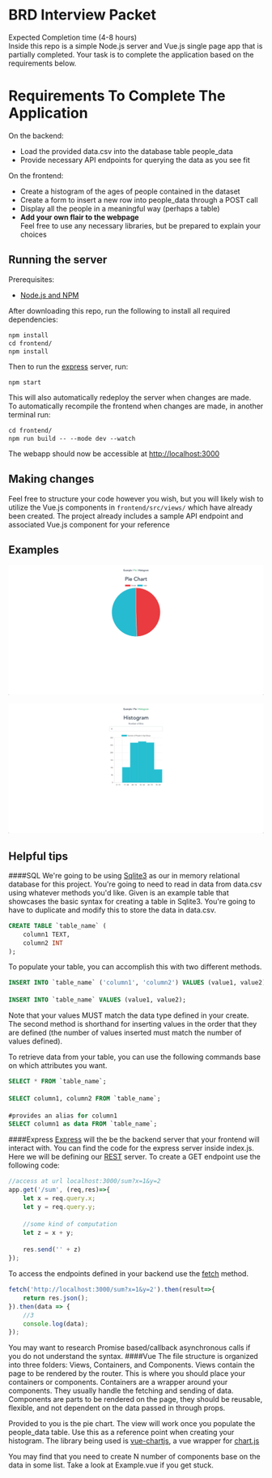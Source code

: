 # BRD Interview Packet

Expected Completion time (4-8 hours)  
Inside this repo is a simple Node.js server and Vue.js single page app that is partially completed. Your task is to complete the application based on the requirements below. 

# Requirements To Complete The Application
On the backend:  
 - Load the provided data.csv into the database table people_data  
 - Provide necessary API endpoints for querying the data as you see fit

On the frontend:  
 - Create a histogram of the ages of people contained in the dataset   
 - Create a form to insert a new row into people_data through a POST call  
 - Display all the people in a meaningful way (perhaps a table)  
 - **Add your own flair to the webpage**   
 Feel free to use any necessary libraries, but be prepared to explain your choices


## Running the server

Prerequisites:
 - [Node.js and NPM](https://nodejs.org/en/)

After downloading this repo, run the following to install all required dependencies:

```
npm install
cd frontend/
npm install
```

Then to run the [express](https://expressjs.com/) server, run:
```
npm start
```
This will also automatically redeploy the server when changes are made.  
To automatically recompile the frontend when changes are made, in another terminal run:
```
cd frontend/
npm run build -- --mode dev --watch
```

The webapp should now be accessible at [http://localhost:3000](http://localhost:3000)

## Making changes

Feel free to structure your code however you wish, but you will likely wish to utilize the Vue.js components in `frontend/src/views/` which have already been created.
The project already includes a sample API endpoint and associated Vue.js component for your reference

## Examples
![Pie Chart](./pie_chart_example.png)

![Histogram Chart](./histogram_chart_example.png)

## Helpful tips
####SQL
We're going to be using [Sqlite3](https://www.npmjs.com/package/sqlite3) as our in memory relational database for this project. 
You're going to need to read in data from data.csv using whatever methods you'd like. 
Given is an example table that showcases the basic syntax for creating a table in Sqlite3. 
You're going to have to duplicate and modify this to store the data in data.csv.
```sql
CREATE TABLE `table_name` (
    column1 TEXT,
    column2 INT
);
```
To populate your table, you can accomplish this with two different methods.
```sql
INSERT INTO `table_name` ('column1', 'column2') VALUES (value1, value2);

INSERT INTO `table_name` VALUES (value1, value2); 

```
Note that your values MUST match the data type defined in your create. 
The second method is shorthand for inserting values in the order that they are defined (the number of values inserted must match the number of values defined).

To retrieve data from your table, you can use the following commands base on which attributes you want.
```sql
SELECT * FROM `table_name`;

SELECT column1, column2 FROM `table_name`;

#provides an alias for column1  
SELECT column1 as data FROM `table_name`;
```

####Express
[Express](https://expressjs.com/) will the be the backend server that your frontend will interact with.
You can find the code for the express server inside index.js. 
Here we will be defining our [REST](https://en.wikipedia.org/wiki/Representational_state_transfer) server.
To create a GET endpoint use the following code:
```javascript
//access at url localhost:3000/sum?x=1&y=2
app.get('/sum', (req,res)=>{
    let x = req.query.x;
    let y = req.query.y;

    //some kind of computation
    let z = x + y;

    res.send('' + z)
});
```
To access the endpoints defined in your backend use the [fetch](https://developer.mozilla.org/en-US/docs/Web/API/Fetch_API) method.
```javascript
fetch('http://localhost:3000/sum?x=1&y=2').then(result=>{
    return res.json();
}).then(data => {
    //3
    console.log(data);
});
```

You may want to research Promise based/callback asynchronous calls if you do not understand the syntax. 
####Vue
The file structure is organized into three folders: Views, Containers, and Components.
Views contain the page to be rendered by the router. This is where you should place your containers or components.
Containers are a wrapper around your components. They usually handle the fetching and sending of data. 
Components are parts to be rendered on the page, they should be reusable, flexible, and not dependent on the data passed in through props.  

Provided to you is the pie chart. The view will work once you populate the people_data table. 
Use this as a reference point when creating your histogram. The library being used is [vue-chartjs](https://vue-chartjs.org/), a vue wrapper for [chart.js](https://www.chartjs.org/)

You may find that you need to create N number of components base on the data in some list. 
Take a look at Example.vue if you get stuck.


